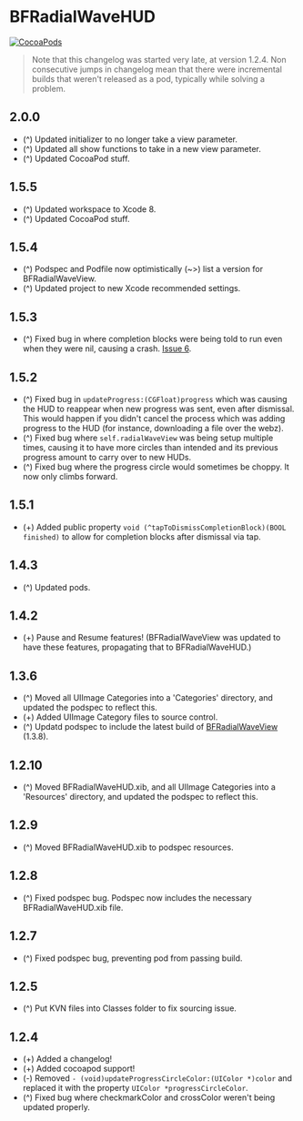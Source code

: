 BFRadialWaveHUD
====================
[![CocoaPods](https://img.shields.io/cocoapods/v/BFRadialWaveHUD.svg?style=flat)](https://github.com/bfeher/BFRadialWaveHUD)

> Note that this changelog was started very late, at version 1.2.4. Non consecutive jumps in changelog mean that there were incremental builds that weren't released as a pod, typically while solving a problem.


2.0.0
---------
* (^) Updated initializer to no longer take a view parameter.
* (^) Updated all show functions to take in a new view parameter.
* (^) Updated CocoaPod stuff.


1.5.5
---------
* (^) Updated workspace to Xcode 8.
* (^) Updated CocoaPod stuff.


1.5.4
---------
* (^) Podspec and Podfile now optimistically (~>) list a version for BFRadialWaveView.
* (^) Updated project to new Xcode recommended settings.


1.5.3
---------
* (^) Fixed bug in where completion blocks were being told to run even when they were nil, causing a crash. [Issue 6](https://github.com/bfeher/BFRadialWaveHUD/issues/6).


1.5.2
---------
* (^) Fixed bug in `updateProgress:(CGFloat)progress` which was causing the HUD to reappear when new progress was sent, even after dismissal. This would happen if you didn't cancel the process which was adding progress to the HUD (for instance, downloading a file over the webz).
* (^) Fixed bug where `self.radialWaveView` was being setup multiple times, causing it to have more circles than intended and its previous progress amount to carry over to new HUDs.
* (^) Fixed bug where the progress circle would sometimes be choppy. It now only climbs forward.


1.5.1
---------
* (+) Added public property `void (^tapToDismissCompletionBlock)(BOOL finished)` to allow for completion blocks after dismissal via tap.


1.4.3
---------
* (^) Updated pods.


1.4.2
---------
* (+) Pause and Resume features! (BFRadialWaveView was updated to have these features, propagating that to BFRadialWaveHUD.)


1.3.6
---------
* (^) Moved all UIImage Categories into a 'Categories' directory, and updated the podspec to reflect this.
* (+) Added UIImage Category files to source control.
* (^) Updatd podspec to include the latest build of [BFRadialWaveView](https://github.com/bfeher/BFRadialWaveView) (1.3.8).


1.2.10
---------
* (^) Moved BFRadialWaveHUD.xib, and all UIImage Categories into a 'Resources' directory, and updated the podspec to reflect this.


1.2.9
---------
* (^) Moved BFRadialWaveHUD.xib to podspec resources.


1.2.8
---------
* (^) Fixed podspec bug. Podspec now includes the necessary BFRadialWaveHUD.xib file.


1.2.7
---------
* (^) Fixed podspec bug, preventing pod from passing build.


1.2.5
---------
* (^) Put KVN files into Classes folder to fix sourcing issue.


1.2.4
---------
* (+) Added a changelog!
* (+) Added cocoapod support!
* (-) Removed `- (void)updateProgressCircleColor:(UIColor *)color` and replaced it with the property `UIColor *progressCircleColor`.
* (^) Fixed bug where checkmarkColor and crossColor weren't being updated properly.
